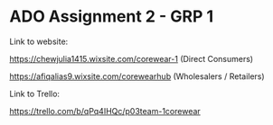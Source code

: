 # ADO Assignment 2 - GRP 1

Link to website:

https://chewjulia1415.wixsite.com/corewear-1 
(Direct Consumers)

https://afiqalias9.wixsite.com/corewearhub 
(Wholesalers / Retailers)

Link to Trello:

https://trello.com/b/qPq4IHQc/p03team-1corewear
